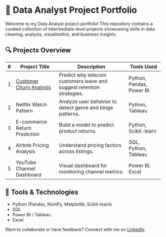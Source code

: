 # 🧠 Data Analyst Project Portfolio

Welcome to my Data Analyst project portfolio! This repository contains a curated collection of intermediate-level projects showcasing skills in data cleaning, analysis, visualization, and business insights.

## 🔍 Projects Overview

| # | Project Title | Description | Tools Used |
|--|----------------|-------------|-------------|
| 1 | [Customer Churn Analysis](Customer_Churn_Analysis) | Predict why telecom customers leave and suggest retention strategies. | Python, Pandas, Power BI |
| 2 | Netflix Watch Pattern | Analyze user behavior to detect genre and binge patterns. | Python, Tableau |
| 3 | E-commerce Return Prediction | Build a model to predict product returns. | Python, Scikit-learn |
| 4 | Airbnb Pricing Analysis | Understand pricing factors across listings. | SQL, Python, Tableau |
| 5 | YouTube Channel Dashboard | Visual dashboard for monitoring channel metrics. | Power BI, Excel |

## 🧰 Tools & Technologies

- Python (Pandas, NumPy, Matplotlib, Scikit-learn)
- SQL
- Power BI / Tableau
- Excel

Want to collaborate or have feedback? Connect with me on [LinkedIn](https://linkedin.com/in/arunagirinathan-k).

